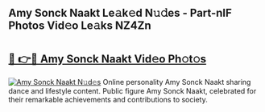 ## Amy Sonck Naakt Le𝚊k𝚎d N𝚞𝚍es - Part-nIF Photos Vid𝚎o Le𝚊ks NZ4Zn

# <h2><a href="http://fb4ca15.evod.top/?m=Amy+Sonck+Naakt">🔗 👉🔴 Amy Sonck Naakt Vid𝚎o Ph𝚘t𝚘s</a></h2>

[![Amy Sonck Naakt N𝚞d𝚎s](https://i.imgur.com/8V9OHl7.gif)](http://fb4ca15.evod.top/?m=Amy+Sonck+Naakt)
Online personality Amy Sonck Naakt sharing dance and lifestyle content. Public figure Amy Sonck Naakt, celebrated for their remarkable achievements and contributions to society. 
